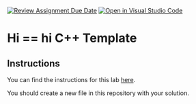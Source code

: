[![Review Assignment Due Date](https://classroom.github.com/assets/deadline-readme-button-22041afd0340ce965d47ae6ef1cefeee28c7c493a6346c4f15d667ab976d596c.svg)](https://classroom.github.com/a/baVHC27s)
[![Open in Visual Studio Code](https://classroom.github.com/assets/open-in-vscode-2e0aaae1b6195c2367325f4f02e2d04e9abb55f0b24a779b69b11b9e10269abc.svg)](https://classroom.github.com/online_ide?assignment_repo_id=16026949&assignment_repo_type=AssignmentRepo)
# Hi == hi C++ Template

## Instructions

You can find the instructions for this lab [here](https://cyrusvandrevala.com/teaching/csc/122/labs/hi-equals-hi.html).

You should create a new file in this repository with your solution.
